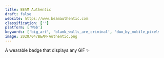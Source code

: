 ```yaml
---
title: BEAM Authentic
draft: false 
website: https://www.beamauthentic.com
classification: ['']
platform: ['Web']
keywords: ['big_art', 'blank_walls_are_criminal', 'duo_by_mobile_pixels', 'screenfocus', 'triplea', 'universe']
image: 2020/04/BEAM-Authentic.png
---
```

A wearable badge that displays any GIF ✨